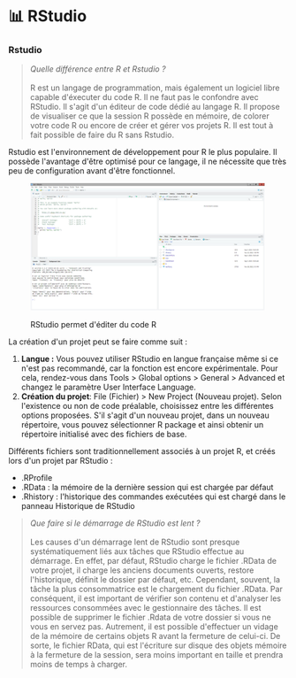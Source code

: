 # 📊 RStudio

### Rstudio

> _Quelle différence entre R et Rstudio ?_\
> \
> R est un langage de programmation, mais également un logiciel libre capable d'éxecuter du code R. Il ne faut pas le confondre avec RStudio. Il s'agit d'un éditeur de code dédié au langage R. Il propose de visualiser ce que la session R possède en mémoire, de colorer votre code R ou encore de créer et gérer vos projets R. Il est tout à fait possible de faire du R sans Rstudio.

Rstudio est l'environnement de développement pour R le plus populaire. Il possède l'avantage d'être optimisé pour ce langage, il ne nécessite que très peu de configuration avant d'être fonctionnel.

<figure><img src="../chapters/images/Rstudio.png" alt=""><figcaption><p>RStudio permet d'éditer du code R</p></figcaption></figure>

La création d'un projet peut se faire comme suit :

1. **Langue :** Vous pouvez utiliser RStudio en langue française même si ce n'est pas recommandé, car la fonction est encore expérimentale. Pour cela, rendez-vous dans Tools > Global options > General > Advanced et changez le paramètre User Interface Language.
2. **Création du projet**: File (Fichier) > New Project (Nouveau projet). Selon l'existence ou non de code préalable, choisissez entre les différentes options proposées. S'il s'agit d'un nouveau projet, dans un nouveau répertoire, vous pouvez sélectionner R package et ainsi obtenir un répertoire initialisé avec des fichiers de base.

Différents fichiers sont traditionnellement associés à un projet R, et créés lors d'un projet par RStudio :

* .RProfile
* .RData : la mémoire de la dernière session qui est chargée par défaut
* .Rhistory : l'historique des commandes exécutées qui est chargé dans le panneau Historique de RStudio

> _Que faire si le démarrage de RStudio est lent ?_\
> \
> Les causes d'un démarrage lent de RStudio sont presque systématiquement liés aux tâches que RStudio effectue au démarrage. En effet, par défaut, RStudio charge le fichier .RData de votre projet, il charge les anciens documents ouverts, restore l'historique, définit le dossier par défaut, etc. Cependant, souvent, la tâche la plus consommatrice est le chargement du fichier .RData. Par conséquent, il est important de vérifier son contenu et d'analyser les ressources consommées avec le gestionnaire des tâches. Il est possible de supprimer le fichier .Rdata de votre dossier si vous ne vous en servez pas. Autrement, il est possible d'effectuer un vidage de la mémoire de certains objets R avant la fermeture de celui-ci. De sorte, le fichier RData, qui est l'écriture sur disque des objets mémoire à la fermeture de la session, sera moins important en taille et prendra moins de temps à charger.
